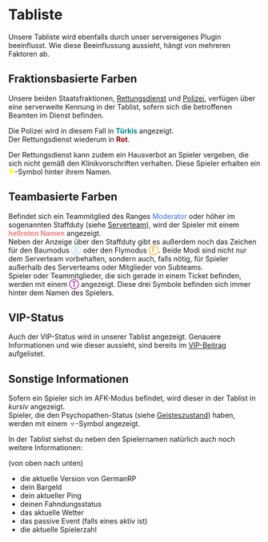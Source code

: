 # Tabliste

Unsere Tabliste wird ebenfalls durch unser servereigenes Plugin beeinflusst. Wie diese Beeinflussung aussieht, hängt von mehreren Faktoren ab.

## Fraktionsbasierte Farben

Unsere beiden Staatsfraktionen, [Rettungsdienst](../fraktionen/rettungsdienst.md) und [Polizei](../fraktionen/polizei.md), verfügen
über eine serverweite Kennung in der Tablist, sofern sich die betroffenen Beamten im Dienst befinden.

Die Polizei wird in diesem Fall in <a style="font-weight: bold; color: darkcyan;">Türkis</a> angezeigt.<br>
Der Rettungsdienst wiederum in <a style="font-weight: bold; color: darkred;">Rot</a>.

Der Rettungsdienst kann zudem ein Hausverbot an Spieler vergeben, die sich nicht gemäß den Klinikvorschriften verhalten.
Diese Spieler erhalten ein <a style="font-weight: bold; color: yellow">⚑</a>-Symbol hinter ihrem Namen.

## Teambasierte Farben

Befindet sich ein Teammitglied des Ranges <a style="color: royalblue">Moderator</a> oder höher im sogenannten Staffduty (siehe [Serverteam](../other/serverteam.md)), 
wird der Spieler mit einem <a style="font-weight: bold; color: lightcoral;">hellroten Namen</a> angezeigt.<br>
Neben der Anzeige über den Staffduty gibt es außerdem noch das Zeichen für den Baumodus <a style="color: lightblue">Ⓑ</a> oder den Flymodus <a style="color: orange">Ⓕ</a>. 
Beide Modi sind nicht nur dem Serverteam vorbehalten, sondern auch, falls nötig, für Spieler außerhalb des Serverteams oder Mitglieder von Subteams.<br>
Spieler oder Teammitglieder, die sich gerade in einem Ticket befinden, werden mit einem <a style="color: purple">Ⓣ</a> angezeigt. Diese drei Symbole befinden sich immer hinter dem Namen des Spielers.

## VIP-Status

Auch der VIP-Status wird in unserer Tablist angezeigt. Genauere Informationen und wie dieser aussieht, sind bereits im [VIP-Beitrag](vip.md) aufgelistet.

## Sonstige Informationen

Sofern ein Spieler sich im AFK-Modus befindet, wird dieser in der Tablist in <i>kursiv</i> angezeigt.<br>
Spieler, die den Psychopathen-Status (siehe [Geisteszustand](../krankheiten/gesundheit.md)) haben, werden mit einem <a style="color: gray">☣</a>-Symbol angezeigt.


In der Tablist siehst du neben den Spielernamen natürlich auch noch weitere Informationen:

(von oben nach unten)
- die aktuelle Version von GermanRP<br>
- dein Bargeld<br>
- dein aktueller Ping<br>
- deinen Fahndungsstatus<br>
- das aktuelle Wetter<br>
- das passive Event (falls eines aktiv ist)<br>
- die aktuelle Spielerzahl

